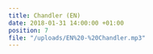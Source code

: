 ```yaml
---
title: Chandler (EN)
date: 2018-01-31 14:00:00 +01:00
position: 7
file: "/uploads/EN%20-%20Chandler.mp3"
---
```



